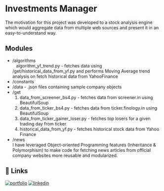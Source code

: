 
# Investments Manager

The motivation for this project was developed to a stock 
analysis engine which would aggregate data from multiple web 
sources and present it in an easy-to-understand way.


## Modules

- /algorithms\
    &nbsp;&nbsp;&nbsp;algorithm_yf_trend.py - fetches data using /get/historical_data_from_yf.py and performs Moving Average trend analysis on fetch historical data from YahooFinance
- /constants
- /data - .json files containing sample company objects
- /get
    1. data_from_screener_bs4.py - fetches data from screener.in using BeautifulSoup  
    2. data_from_ticker_bs4.py - fetches data from ticker.finology.in using BeautifulSoup
    3. data_from_ticker_gainer_loser.py - fetches top losers for a given trading day from ticker
    4. historical_data_from_yf.py - fetches historical stock data from Yahoo Finance
- /news  
    I have leveraged Object-oriented Programming features (Inheritance & Polymorphism) to make code for fetching news articles from official company websites more reusable and modularized. 



## 🔗 Links
[![portfolio](https://img.shields.io/badge/my_portfolio-000?style=for-the-badge&logo=ko-fi&logoColor=white)](https://yashdani27.cyclic.app/)
[![linkedin](https://img.shields.io/badge/linkedin-0A66C2?style=for-the-badge&logo=linkedin&logoColor=white)](https://www.linkedin.com/in/yashdani27/)

